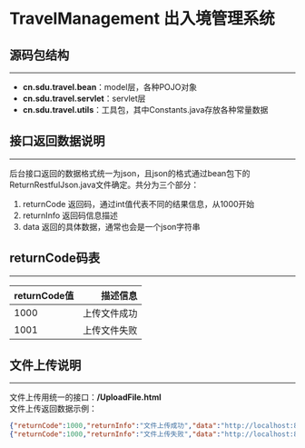 # TravelManagement 出入境管理系统
## 源码包结构
***
* __cn.sdu.travel.bean__：model层，各种POJO对象
* __cn.sdu.travel.servlet__：servlet层
* __cn.sdu.travel.utils__：工具包，其中Constants.java存放各种常量数据

## 接口返回数据说明
***
后台接口返回的数据格式统一为json，且json的格式通过bean包下的ReturnRestfulJson.java文件确定。共分为三个部分：  

1. returnCode 返回码，通过int值代表不同的结果信息，从1000开始
2. returnInfo 返回码信息描述
3. data 返回的具体数据，通常也会是一个json字符串

## returnCode码表
***
| returnCode值 | 描述信息 |  
| ------------ | --------------------------------: |  
| 1000         | 上传文件成功                      |  
| 1001         | 上传文件失败                      |  

## 文件上传说明
***
文件上传用统一的接口：__/UploadFile.html__  
文件上传返回数据示例：
```json
{"returnCode":1000,"returnInfo":"文件上传成功","data":"http://localhost:8080/pictures/Jellyfish.jpg"}
{"returnCode":1000,"returnInfo":"文件上传失败","data":"http://localhost:8080/files/pre_fileassoc.tmp"}  
```
